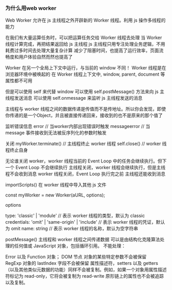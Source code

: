 ### 为什么用web worker
Web Worker
允许在 js 主线程之外开辟新的 Worker 线程。利用 js 操作多线程的能力


在我们有大量运算任务时，可以把运算任务交给 Worker 线程去处理
当 Worker 线程计算完成，再把结果返回给 js 主线程
js 主线程只用专注处理业务逻辑，不用耗费过多时间去处理大量复杂计算
减少了阻塞时间，也提高了运行效率，页面流畅度和用户体验自然而然也提高了


Worker 在另一个全局上下文中运行，与当前的 window 不同！
Worker 线程是在浏览器环境中被唤起的
在 Worker 线程上下文中, window, parent, document 等属性都不可用


但是可以使用 self 来代替 window
可以使用 self.postMessage() 方法来向 js 主线程发送消息
可以使用 self.onmessage 来监听 js 主线程发送的消息


主线程与 worker 线程之间的数据传递是传值而不是传地址。所以你会发现，即使你传递的是一个Object，并且被直接传递回来，接收到的也不是原来的那个值了


监听错误信息
error           // 当worker内部出现错误时触发
messageerror    // 当 message 事件接收到无法被反序列化的参数时触发


关闭
myWorker.terminate()   // 主线程终止 worker 线程
self.close()           // worker 线程终止自身

无论谁关闭 worker，worker 线程当前的 Event Loop 中的任务会继续执行。但下一个 Event Loop 不会继续执行
主线程关闭，worker 线程会继续执行，但是主线程不会收到消息
worker 线程关闭，Event Loop 执行完之前  主线程还能收到消息



importScripts()  在 worker 线程中导入其他 js 文件


const myWorker = new Worker(aURL, options);

options

type: 'classic' | 'module'  // 表示 worker 线程的类型，默认为 classic
credentials: 'omit' | 'same-origin' | 'include' // 表示 worker 线程的凭证，默认为 omit
name: string  // 表示 worker 线程的名称，默认为空字符串





postMessage() 主线程和 worker 线程之间传递数据
可以是由结构化克隆算法处理的任何值或 JavaScript 对象，包括循环引用。
不能处理：

Error 以及 Function 对象；
DOM 节点
对象的某些特定参数不会被保留
RegExp 对象的 lastIndex 字段不会被保留
属性描述符，setters 以及 getters（以及其他类似元数据的功能）同样不会被复制。例如，如果一个对象用属性描述符标记为 read-only，它将会被复制为 read-write
原形链上的属性也不会被追踪以及复制。
